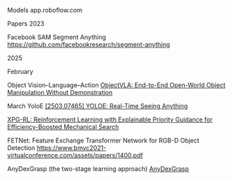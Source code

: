 
Models
app.roboflow.com


Papers
2023

Facebook SAM Segment Anything 
https://github.com/facebookresearch/segment-anything

2025

February

Object Vision–Language–Action
[ObjectVLA: End-to-End Open-World Object Manipulation Without Demonstration](https://arxiv.org/html/2502.19250v2)


March
YoloE
[[2503.07465] YOLOE: Real-Time Seeing Anything](https://arxiv.org/abs/2503.07465)


[XPG-RL: Reinforcement Learning with Explainable Priority Guidance for Efficiency-Boosted Mechanical Search](https://arxiv.org/html/2504.20969v2)

FETNet: Feature Exchange Transformer Network for RGB-D Object Detection
https://www.bmvc2021-virtualconference.com/assets/papers/1400.pdf


AnyDexGrasp (the two-stage learning approach)
[AnyDexGrasp](https://graspnet.net/anydexgrasp/)
